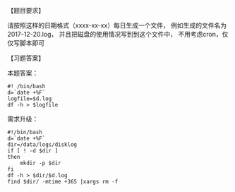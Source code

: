 【题目要求】

请按照这样的日期格式（xxxx-xx-xx）每日生成一个文件，
例如生成的文件名为2017-12-20.log， 
并且把磁盘的使用情况写到到这个文件中，
不用考虑cron，仅仅写脚本即可

【习题答案】

本题答案：

```shell
#! /bin/bash
d=`date +%F`
logfile=$d.log
df -h > $logfile
```

需求升级：
```shell
#!/bin/bash
d=`date +%F`
dir=/data/logs/disklog
if [ ! -d $dir ]
then
    mkdir -p $dir
fi
df -h > $dir/$d.log
find $dir/ -mtime +365 |xargs rm -f
```

